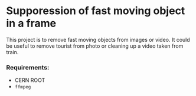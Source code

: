 # Supporession of fast moving object in a frame
This project is to remove fast moving objects from images or video. It could be useful to remove tourist from photo or cleaning up a video taken from train.


### Requirements:
- CERN ROOT
- `ffmpeg`